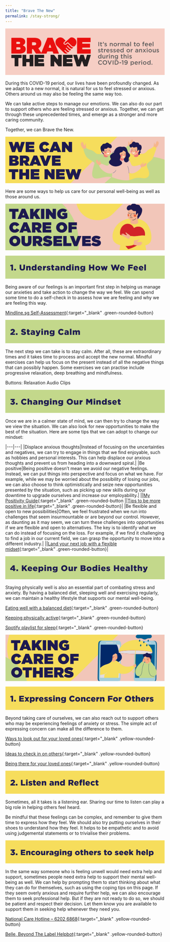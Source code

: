 ```yaml
---
title: "Brave The New"
permalink: /stay-strong/
---
```


![BTN](/images/stay-strong/Banners-01.jpg)
  
During this COVID-19 period, our lives have been profoundly changed. As we adapt to a new normal, it is natural for us to feel stressed or anxious. Others around us may also be feeling the same way too.

We can take active steps to manage our emotions. We can also do our part to support others who are feeling stressed or anxious. Together, we can get through these unprecedented times, and emerge as a stronger and more caring community.

Together, we can Brave the New.

![BTN](/images/stay-strong/Banners-02.jpg)

Here are some ways to help us care for our personal well-being as well as those around us.

![BTN](/images/stay-strong/Banners-03.jpg)

![BTN](/images/stay-strong/Banners-04.jpg)

Being aware of our feelings is an important first step in helping us manage our anxieties and take action to change the way we feel. We can spend some time to do a self-check in to assess how we are feeling and why we are feeling this way.

[Mindline.sg Self-Assessment](https://www.mindline.sg/){:target="_blank" .green-rounded-button}

![BTN](/images/stay-strong/Banners-05.jpg)

The next step we can take is to stay calm. After all, these are extraordinary times and it takes time to process and accept the new normal. Mindful exercises can help us focus on the present instead of all the negative things that can possibly happen. Some exercises we can practise include progressive relaxation, deep breathing and mindfulness.

Buttons:
Relaxation Audio Clips

![BTN](/images/stay-strong/Banners-06.jpg)

Once we are in a calmer state of mind, we can then try to change the way we view the situation. We can also look for new opportunities to make the best of the situation. Here are some tips that we can adopt to change our mindset:

|---|---|
|Displace anxious thoughts|Instead of focusing on the uncertainties and negatives, we can try to engage in things that we find enjoyable, such as hobbies and personal interests. This can help displace our anxious thoughts and prevent us from heading into a downward spiral.|
|Be positive|Being positive doesn’t mean we avoid our negative feelings. Instead, we can put things into perspective and focus on what we have. For example, while we may be worried about the possibility of losing our jobs, we can also choose to think optimistically and seize new opportunities presented by the situation, such as picking up new skills during our downtime to upgrade ourselves and increase our employability.|
||[My Positivity Guide](https://www.healthhub.sg/sites/assets/Assets/Programs/stay-well/phase-3/pdfs/Stay_Positive/My_Positivity_Guide.pdf){:target="_blank" .green-rounded-button
||[Tips to be more positive in life](https://www.healthhub.sg/live-healthy/428/its-the-little-things){:target="_blank" .green-rounded-button}|
|Be flexible and open to new possibilities|Often, we feel frustrated when we run into challenges that seem insurmountable or are beyond our control. However, as daunting as it may seem, we can turn these challenges into opportunities if we are flexible and open to alternatives. The key is to identify what we can do instead of focusing on the loss. For example, if we find it challenging to find a job in our current field, we can grasp the opportunity to move into a different industry.|
||[Land your next job with a flexible midset](https://content.mycareersfuture.sg/careercoaching/article/a-right-mindset-gets-you-closer-to-your-next-job/){:target="_blank" .green-rounded-button}|

![BTN](/images/stay-strong/Banners-07.jpg)

Staying physically well is also an essential part of combating stress and anxiety. By having a balanced diet, sleeping well and exercising regularly, we can maintain a healthy lifestyle that supports our mental well-being. 

[Eating well with a balanced diet](https://www.healthhub.sg/programmes/170/StayWell#eat-well){:target="_blank" .green-rounded-button}

[Keeping physically active](https://www.healthhub.sg/programmes/170/StayWell#stay-active){:target="_blank" .green-rounded-button}

[Spotify playlist for sleep](https://open.spotify.com/playlist/23lVA8jLlZZndUtfubMjbs?si=qAqSCsWlQNGUj0ZS2LN5PA){:target="_blank" .green-rounded-button}


![BTN](/images/stay-strong/Banners-08.jpg)

![BTN](/images/stay-strong/Banners-09.jpg)

Beyond taking care of ourselves, we can also reach out to support others who may be experiencing feelings of anxiety or stress. The simple act of expressing concern can make all the difference to them. 

[Ways to look out for your loved ones](https://open.spotify.com/playlist/23lVA8jLlZZndUtfubMjbs?si=qAqSCsWlQNGUj0ZS2LN5PA){:target="_blank" .yellow-rounded-button}

[Ideas to check in on others](https://open.spotify.com/playlist/23lVA8jLlZZndUtfubMjbs?si=qAqSCsWlQNGUj0ZS2LN5PA){:target="_blank" .yellow-rounded-button}

[Being there for your loved ones](https://open.spotify.com/playlist/23lVA8jLlZZndUtfubMjbs?si=qAqSCsWlQNGUj0ZS2LN5PA){:target="_blank" .yellow-rounded-button}

![BTN](/images/stay-strong/Banners-10.jpg)

Sometimes, all it takes is a listening ear. Sharing our time to listen can play a big role in helping others feel heard. 

Be mindful that these feelings can be complex, and remember to give them time to express how they feel. We should also try putting ourselves in their shoes to understand how they feel. It helps to be empathetic and to avoid using judgemental statements or to trivialise their problems.

![BTN](/images/stay-strong/Banners-11.jpg)

In the same way someone who is feeling unwell would need extra help and support, sometimes people need extra help to support their mental well-being as well. We can help by prompting them to start thinking about what they can do for themselves, such as using the coping tips on this page. If they seem overly anxious and require further help, we can also encourage them to seek professional help. But if they are not ready to do so, we should be patient and respect their decision. Let them know you are available to support them in seeking help whenever they need you.

[National Care Hotline – 6202 6868](http://www.ccs.org.sg/care-hotline){:target="_blank" .yellow-rounded-button}

[Belle, Beyond The Label Helpbot](https://open.spotify.com/playlist/23lVA8jLlZZndUtfubMjbs?si=qAqSCsWlQNGUj0ZS2LN5PA){:target="_blank" .yellow-rounded-button}
